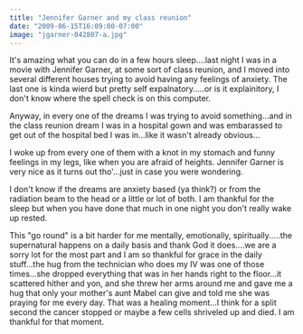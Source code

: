```yaml
---
title: "Jennifer Garner and my class reunion"
date: "2009-06-15T16:09:00-07:00"
image: "jgarner-042807-a.jpg"
---
```


It's amazing what you can do in a few hours sleep....last night I was in a movie with Jennifer Garner, at some sort of class reunion, and I moved into several different houses trying to avoid having any feelings of anxiety. The last one is kinda wierd but pretty self expalnatory.....or is it explainitory, I don't know where the spell check is on this computer.

Anyway, in every one of the dreams I was trying to avoid something...and in the class reunion dream I was in a hospital gown and was embarassed to get out of the hospital bed I was in...like it wasn't already obvious...

I woke up from every one of them with a knot in my stomach and funny feelings in my legs, like when you are afraid of heights. Jennifer Garner is very nice as it turns out tho'...just in case you were wondering.

I don't know if the dreams are anxiety based (ya think?) or from the radiation beam to the head or a little or lot of both. I am thankful for the sleep but when you have done that much in one night you don't really wake up rested.

This "go round" is a bit harder for me mentally, emotionally, spiritually.....the supernatural happens on a daily basis and thank God it does....we are a sorry lot for the most part and I am so thankful for grace in the daily stuff...the hug from the technician who does my IV was one of those times...she dropped everything that was in her hands right to the floor...it scattered hither and yon, and she threw her arms around me and gave me a hug that only your mother's aunt Mabel can give and told me she was praying for me every day. That was a healing moment...I think for a split second the cancer stopped or maybe a few cells shriveled up and died. I am thankful for that moment.